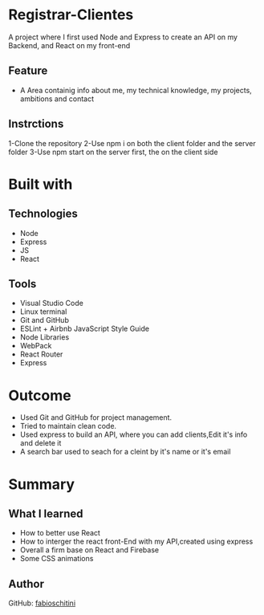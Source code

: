 # Registrar-Clientes




A project where I first used Node and Express to create an API on my Backend, and React on my front-end
## Feature
* A Area containig info about me, my technical knowledge, my projects, ambitions and contact



## Instrctions
1-Clone the repository
2-Use npm i on both the client folder and the server folder
3-Use npm start on the server first, the on the client side


# Built with

## Technologies

* Node
* Express
* JS
* React

## Tools

* Visual Studio Code
* Linux terminal
* Git and GitHub
* ESLint + Airbnb JavaScript Style Guide
* Node Libraries
* WebPack
* React Router
* Express

# Outcome
* Used Git and GitHub for project management.
* Tried to maintain clean code.
* Used express to build an API, where you can add clients,Edit it's info and delete it
* A search bar used to seach for a cleint by it's name or it's email


# Summary

## What I learned

* How to better use React
* How to interger the react front-End with my API,created using express
* Overall a firm base on React and Firebase
* Some CSS animations

## Author

GitHub: [fabioschitini](https://github.com/fabioschitini)
